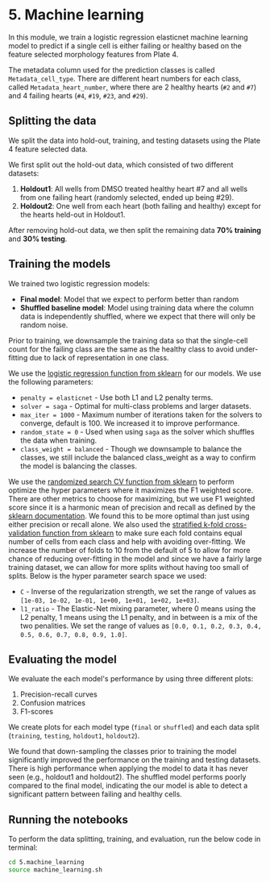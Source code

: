 # 5. Machine learning

In this module, we train a logistic regression elasticnet machine learning model to predict if a single cell is either failing or healthy based on the feature selected morphology features from Plate 4. 

The metadata column used for the prediction classes is called `Metadata_cell_type`.
There are different heart numbers for each class, called `Metadata_heart_number`, where there are 2 healthy hearts (`#2` and `#7`) and 4 failing hearts (`#4`, `#19`, `#23`, and `#29`).

## Splitting the data

We split the data into hold-out, training, and testing datasets using the Plate 4 feature selected data.

We first split out the hold-out data, which consisted of two different datasets:

1. **Holdout1**: All wells from DMSO treated healthy heart #7 and all wells from one failing heart (randomly selected, ended up being #29).
2. **Holdout2**: One well from each heart (both failing and healthy) except for the hearts held-out in Holdout1.

After removing hold-out data, we then split the remaining data **70% training** and **30% testing**.

## Training the models

We trained two logistic regression models:

- **Final model**: Model that we expect to perform better than random
- **Shuffled baseline model**: Model using training data where the column data is independently shuffled, where we expect that there will only be random noise.

Prior to training, we downsample the training data so that the single-cell count for the failing class are the same as the healthy class to avoid under-fitting due to lack of representation in one class.

We use the [logistic regression function from sklearn](https://scikit-learn.org/stable/modules/generated/sklearn.linear_model.LogisticRegression.html) for our models. 
We use the following parameters:

- `penalty = elasticnet` - Use both L1 and L2 penalty terms.
- `solver = saga` - Optimal for multi-class problems and larger datasets.
- `max_iter = 1000` - Maximum number of iterations taken for the solvers to converge, default is 100. We increased it to improve performance.
- `random_state = 0` - Used when using `saga` as the solver which shuffles the data when training.
- `class_weight = balanced` - Though we downsample to balance the classes, we still include the balanced class_weight as a way to confirm the model is balancing the classes.

We use the [randomized search CV function from sklearn](https://scikit-learn.org/stable/modules/generated/sklearn.model_selection.RandomizedSearchCV.html) to perform optimize the hyper parameters where it maximizes the F1 weighted score. 
There are other metrics to choose for maximizing, but we use F1 weighted score since it is a harmonic mean of precision and recall as defined by the [sklearn documentation](https://scikit-learn.org/stable/modules/generated/sklearn.metrics.f1_score.html). 
We found this to be more optimal than just using either precision or recall alone.
We also used the [stratified k-fold cross-validation function from sklearn](https://scikit-learn.org/stable/modules/generated/sklearn.model_selection.StratifiedKFold.html) to make sure each fold contains equal number of cells from each class and help with avoiding over-fitting.
We increase the number of folds to 10 from the default of 5 to allow for more chance of reducing over-fitting in the model and since we have a fairly large training dataset, we can allow for more splits without having too small of splits.
Below is the hyper parameter search space we used:

- `C` - Inverse of the regularization strength, we set the range of values as `[1e-03, 1e-02, 1e-01, 1e+00, 1e+01, 1e+02, 1e+03]`.
- `l1_ratio` - The Elastic-Net mixing parameter, where 0 means using the L2 penalty, 1 means using the L1 penalty, and in between is a mix of the two penalities. We set the range of values as `[0.0, 0.1, 0.2, 0.3, 0.4, 0.5, 0.6, 0.7, 0.8, 0.9, 1.0]`.

## Evaluating the model

We evaluate the each model's performance by using three different plots:

1. Precision-recall curves
2. Confusion matrices
3. F1-scores

We create plots for each model type (`final` or `shuffled`) and each data split (`training`, `testing`, `holdout1`, `holdout2`).

We found that down-sampling the classes prior to training the model significantly improved the performance on the training and testing datasets.
There is high performance when applying the model to data it has never seen (e.g., holdout1 and holdout2).
The shuffled model performs poorly compared to the final model, indicating the our model is able to detect a significant pattern between failing and healthy cells.

## Running the notebooks

To perform the data splitting, training, and evaluation, run the below code in terminal:

```bash
cd 5.machine_learning
source machine_learning.sh
```
